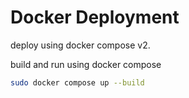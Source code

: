 # Docker Deployment


deploy using docker compose v2.

build and run using docker compose

```bash
sudo docker compose up --build
```